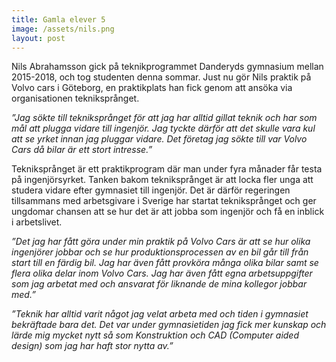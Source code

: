 ```yaml
---
title: Gamla elever 5
image: /assets/nils.png
layout: post
---
```

Nils Abrahamsson gick på teknikprogrammet Danderyds gymnasium mellan 2015-2018, och tog studenten denna sommar. 
Just nu gör Nils praktik på Volvo cars i Göteborg, en praktikplats han fick genom att ansöka via organisationen tekniksprånget.

<i>”Jag sökte till tekniksprånget för att jag har alltid gillat teknik och har som mål att plugga vidare till ingenjör. 
Jag tyckte därför att det skulle vara kul att se yrket innan jag pluggar vidare. 
Det företag jag sökte till var Volvo Cars då bilar är ett stort intresse.”</i>

Tekniksprånget är ett praktikprogram där man under fyra månader får testa på ingenjörsyrket. 
Tanken bakom tekniksprånget är att locka fler unga att studera vidare efter gymnasiet till ingenjör. 
Det är därför regeringen tillsammans med arbetsgivare i Sverige har startat tekniksprånget och ger ungdomar
chansen att se hur det är att jobba som ingenjör och få en inblick i arbetslivet.

<i>”Det jag har fått göra under min praktik på Volvo Cars är att se hur olika ingenjörer jobbar och se hur produktionsprocessen av en bil går till
från start till en färdig bil. Jag har även fått provköra många olika bilar samt se flera olika delar inom Volvo Cars. 
Jag har även fått egna arbetsuppgifter som jag arbetat med och ansvarat för liknande de mina kollegor jobbar med.”</i>

<i>”Teknik har alltid varit något jag velat arbeta med och tiden i gymnasiet bekräftade bara det.
Det var under gymnasietiden jag fick mer kunskap och lärde mig mycket nytt så som Konstruktion och CAD (Computer aided design) som jag har haft stor nytta av.”</i>
